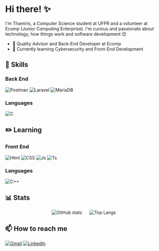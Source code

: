 # Hi there! ✨

I'm Thamiris, a Computer Science student at UFPR and a volunteer at Ecomp (Junior Computing Enterprise). I'm curious and passionate about technology, how things work and software development 😊

 - 🐧 Quality Advisor and Back-End Developer at Ecomp
 - 🐣 Currently learning Cybersecurity and Front-End Development

 ## 🧮 Skills
 ### Back End
 ![Postman](https://img.shields.io/badge/Postman-ffd481?style=for-the-badge&logo=postman&logoColor=a07e5a)
 ![Laravel](https://img.shields.io/badge/Laravel-ff7f63?style=for-the-badge&logo=laravel&logoColor=512f28)
 ![MariaDB](https://img.shields.io/badge/MariaDB-a5e7ff?style=for-the-badge&logo=mariadb&logoColor=4b7a8c)
 ### Languages
 ![C](https://img.shields.io/badge/C-b8e97e?style=for-the-badge&logo=C&logoColor=85af53)




 ## ✏️ Learning
 ### Front End
 ![Html](https://img.shields.io/badge/HTML-ff9a3c?style=for-the-badge&logo=html5&logoColor=a55912)
 ![CSS](https://img.shields.io/badge/CSS-a1ebe4?style=for-the-badge&logo=css&logoColor=10b2a3)
 ![Js](https://img.shields.io/badge/JavaScript-fdff5b?style=for-the-badge&logo=javascript&logoColor=303000)
 ![Ts](https://img.shields.io/badge/TypeScript-9a9eff?style=for-the-badge&logo=typescript&logoColor=4b4d84)
 ### Languages
![C++](https://img.shields.io/badge/C%2B%2B-b8e97e?style=for-the-badge&logo=C%2B%2B&logoColor=85af53)






 ## 📊 Stats
 <!---
 <p align=center >
  <img align="center" src="https://github-readme-stats.vercel.app/api?username=t2yf&show_icons=true&theme=transparent&text_color=A7A8FF&title_color=7B7DFF&icon_color=7B7DFF" alt="GitHub stats">
  <img align="center" src="https://github-readme-stats.vercel.app/api/top-langs/?username=t2yf&layout=compact&theme=transparent&text_color=A7A8FF&title_color=7B7DFF&icon_color=7B7DFF" alt="GitHub stats">
 </p>
 --->

<div align="center">
  <img src="https://github-readme-stats.vercel.app/api?username=t2yf&show_icons=true&theme=transparent&text_color=A7A8FF&title_color=7B7DFF&icon_color=7B7DFF" alt="GitHub stats">
  &nbsp;&nbsp;&nbsp;&nbsp; <!-- Espaço entre os itens -->
  <img src="https://github-readme-stats.vercel.app/api/top-langs/?username=t2yf&layout=compact&theme=transparent&text_color=FFA4E1&title_color=FF7BD4&icon_color=FF7BD4" alt="Top Langs">
</div>



 ## 📫 How to reach me
 [![Gmail](https://img.shields.io/badge/Gmail-B8DDFF?style=for-the-badge&logo=gmail&logoColor=5b6c7b)](mailto:thamiris006yf@gmail.com)
 [![LinkedIn](https://img.shields.io/badge/LinkedIn-B8DDFF?style=for-the-badge&logo=linkedin&logoColor=5b6c7b)](https://www.linkedin.com/in/thamiris-yamate-fischer/)


